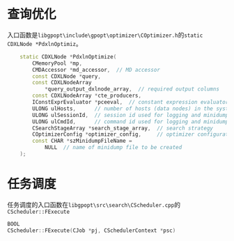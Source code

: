 # 查询优化
入口函数是`libgpopt\include\gpopt\optimizer\COptimizer.h`的`static CDXLNode *PdxlnOptimiz`。
```c++
	static CDXLNode *PdxlnOptimize(
		CMemoryPool *mp,
		CMDAccessor *md_accessor,  // MD accessor
		const CDXLNode *query,
		const CDXLNodeArray
			*query_output_dxlnode_array,  // required output columns
		const CDXLNodeArray *cte_producers,
		IConstExprEvaluator *pceeval,  // constant expression evaluator
		ULONG ulHosts,		// number of hosts (data nodes) in the system
		ULONG ulSessionId,	// session id used for logging and minidumps
		ULONG ulCmdId,		// command id used for logging and minidumps
		CSearchStageArray *search_stage_array,	// search strategy
		COptimizerConfig *optimizer_config,		// optimizer configurations
		const CHAR *szMinidumpFileName =
			NULL  // name of minidump file to be created
	);
```

# 任务调度
任务调度的入口函数在`libgpopt\src\search\CScheduler.cpp`的`CScheduler::FExecute`
```C++
BOOL
CScheduler::FExecute(CJob *pj, CSchedulerContext *psc)
```
